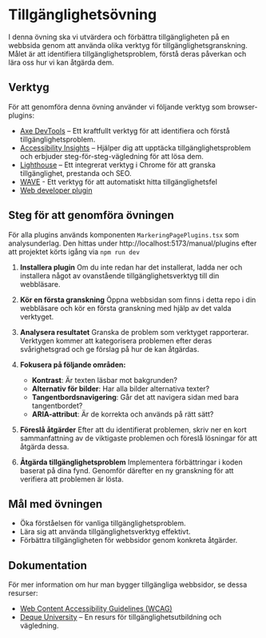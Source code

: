 # Tillgänglighetsövning

I denna övning ska vi utvärdera och förbättra tillgängligheten på en webbsida genom att använda olika verktyg för tillgänglighetsgranskning. Målet är att identifiera tillgänglighetsproblem, förstå deras påverkan och lära oss hur vi kan åtgärda dem.

## Verktyg

För att genomföra denna övning använder vi följande verktyg som browser-plugins:

- [Axe DevTools](https://www.deque.com/axe/devtools/) – Ett kraftfullt verktyg för att identifiera och förstå tillgänglighetsproblem.
- [Accessibility Insights](https://accessibilityinsights.io/) – Hjälper dig att upptäcka tillgänglighetsproblem och erbjuder steg-för-steg-vägledning för att lösa dem.
- [Lighthouse](https://developers.google.com/web/tools/lighthouse) – Ett integrerat verktyg i Chrome för att granska tillgänglighet, prestanda och SEO.
- [WAVE](https://wave.webaim.org/) - Ett verktyg för att automatiskt hitta tillgänglighetsfel
- [Web developer plugin](https://chrispederick.com/work/web-developer/)

## Steg för att genomföra övningen

För alla plugins används komponenten `MarkeringPagePlugins.tsx` som analysunderlag. Den hittas under http://localhost:5173/manual/plugins efter att projektet körts igång via `npm run dev`

1. **Installera plugin**
   Om du inte redan har det installerat, ladda ner och installera något av ovanstående tillgänglighetsverktyg till din webbläsare.

2. **Kör en första granskning**
   Öppna webbsidan som finns i detta repo i din webbläsare och kör en första granskning med hjälp av det valda verktyget.

3. **Analysera resultatet**
   Granska de problem som verktyget rapporterar. Verktygen kommer att kategorisera problemen efter deras svårighetsgrad och ge förslag på hur de kan åtgärdas.

4. **Fokusera på följande områden:**
   - **Kontrast**: Är texten läsbar mot bakgrunden?
   - **Alternativ för bilder**: Har alla bilder alternativa texter?
   - **Tangentbordsnavigering**: Går det att navigera sidan med bara tangentbordet?
   - **ARIA-attribut**: Är de korrekta och används på rätt sätt?

5. **Föreslå åtgärder**
   Efter att du identifierat problemen, skriv ner en kort sammanfattning av de viktigaste problemen och föreslå lösningar för att åtgärda dessa.

6. **Åtgärda tillgänglighetsproblem**
   Implementera förbättringar i koden baserat på dina fynd. Genomför därefter en ny granskning för att verifiera att problemen är lösta.

## Mål med övningen

- Öka förståelsen för vanliga tillgänglighetsproblem.
- Lära sig att använda tillgänglighetsverktyg effektivt.
- Förbättra tillgängligheten för webbsidor genom konkreta åtgärder.

## Dokumentation

För mer information om hur man bygger tillgängliga webbsidor, se dessa resurser:

- [Web Content Accessibility Guidelines (WCAG)](https://www.w3.org/WAI/standards-guidelines/wcag/)
- [Deque University](https://dequeuniversity.com/) – En resurs för tillgänglighetsutbildning och vägledning.
